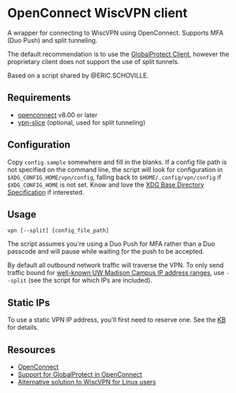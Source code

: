 # OpenConnect WiscVPN client

A wrapper for connecting to WiscVPN using OpenConnect. Supports MFA (Duo Push) and split tunneling.

The default recommendation is to use the [GlobalProtect Client](https://kb.wisc.edu/105971),
however the proprietary client does not support the use of split tunnels.

Based on a script shared by @ERIC.SCHOVILLE.

## Requirements

* [openconnect](https://www.infradead.org/openconnect/) v8.00 or later
* [vpn-slice](https://github.com/dlenski/vpn-slice) (optional, used for split tunneling)

## Configuration

Copy `config.sample` somewhere and fill in the blanks.
If a config file path is not specified on the command line, the script will look for configuration in `$XDG_CONFIG_HOME/vpn/config`, falling back to `$HOME/.config/vpn/config` if `$XDG_CONFIG_HOME` is not set.
Know and love the [XDG Base Directory Specification](https://specifications.freedesktop.org/basedir-spec/basedir-spec-latest.html) if interested.

## Usage

	vpn [--split] [config_file_path]

The script assumes you're using a Duo Push for MFA rather than a Duo passcode and
will pause while waiting for the push to be accepted.

By default all outbound network traffic will traverse the VPN. To only send traffic bound
for [well-known UW Madison Campus IP address ranges](https://kb.wisc.edu/ns/page.php?id=3988),
use `--split` (see the script for which IPs are included).

## Static IPs

To use a static VPN IP address, you'll first need to reserve one.
See the [KB](https://kb.wisc.edu/ns/108255) for details.

## Resources

* [OpenConnect](https://www.infradead.org/openconnect/index.html)
* [Support for GlobalProtect in OpenConnect](https://www.infradead.org/openconnect/globalprotect.html)
* [Alternative solution to WiscVPN for Linux users](https://kb.wisc.edu/91149)
